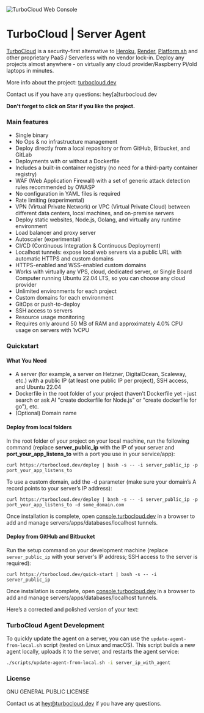 ![TurboCloud Web Console](https://turbocloud.dev/img/turbo-cloud-self-hosting-web-console.png)

# TurboCloud | Server Agent

[TurboCloud](https://turbocloud.dev) is a security-first alternative to [Heroku](https://www.heroku.com/), [Render](https://render.com/), [Platform.sh](https://platform.sh/) and other proprietary PaaS / Serverless with no vendor lock-in. Deploy any projects almost anywhere - on virtually any cloud provider/Raspberry Pi/old laptops in minutes.

More info about the project: [turbocloud.dev](https://turbocloud.dev)

Contact us if you have any questions: hey[a]turbocloud.dev

**Don't forget to click on Star if you like the project.**

### Main features

- Single binary
- No Ops & no infrastructure management
- Deploy directly from a local repository or from GitHub, Bitbucket, and GitLab
- Deployments with or without a Dockerfile
- Includes a built-in container registry (no need for a third-party container registry)
- WAF (Web Application Firewall) with a set of generic attack detection rules recommended by OWASP
- No configuration in YAML files is required
- Rate limiting (experimental)
- VPN (Virtual Private Network) or VPC (Virtual Private Cloud) between different data centers, local machines, and on-premise servers
- Deploy static websites, Node.js, Golang, and virtually any runtime environment
- Load balancer and proxy server
- Autoscaler (experimental)
- CI/CD (Continuous Integration & Continuous Deployment)
- Localhost tunnels: expose local web servers via a public URL with automatic HTTPS and custom domains
- HTTPS-enabled and WSS-enabled custom domains
- Works with virtually any VPS, cloud, dedicated server, or Single Board Computer running Ubuntu 22.04 LTS, so you can choose any cloud provider
- Unlimited environments for each project
- Custom domains for each environment
- GitOps or push-to-deploy
- SSH access to servers
- Resource usage monitoring
- Requires only around 50 MB of RAM and approximately 4.0% CPU usage on servers with 1vCPU

### Quickstart

#### What You Need

- A server (for example, a server on Hetzner, DigitalOcean, Scaleway, etc.) with a public IP (at least one public IP per project), SSH access, and Ubuntu 22.04
- Dockerfile in the root folder of your project (haven't Dockerfile yet - just search or ask AI "create dockerfile for Node.js" or "create dockerfile for go"), etc.
- (Optional) Domain name

#### Deploy from local folders
In the root folder of your project on your local machine, run the following command
(replace **server_public_ip** with the IP of your server and **port_your_app_listens_to** with a port you use in your service/app):
```
curl https://turbocloud.dev/deploy | bash -s -- -i server_public_ip -p port_your_app_listens_to
```

To use a custom domain, add the -d parameter (make sure your domain’s A record points to your server’s IP address):
```
curl https://turbocloud.dev/deploy | bash -s -- -i server_public_ip -p port_your_app_listens_to -d some_domain.com
```

Once installation is complete, open <a href="https://console.turbocloud.dev">console.turbocloud.dev</a> in a browser to add and manage servers/apps/databases/localhost tunnels.


#### Deploy from GitHub and Bitbucket
Run the setup command on your development machine (replace <code>server_public_ip</code> with your server's IP address; SSH access to the server is required):
```
curl https://turbocloud.dev/quick-start | bash -s -- -i server_public_ip
```
Once installation is complete, open <a href="https://console.turbocloud.dev">console.turbocloud.dev</a> in a browser to add and manage servers/apps/databases/localhost tunnels.


Here’s a corrected and polished version of your text:


### TurboCloud Agent Development

To quickly update the agent on a server, you can use the `update-agent-from-local.sh` script (tested on Linux and macOS). This script builds a new agent locally, uploads it to the server, and restarts the agent service:

```bash
./scripts/update-agent-from-local.sh -i server_ip_with_agent
```


### License

GNU GENERAL PUBLIC LICENSE

Contact us at hey@turbocloud.dev if you have any questions.
